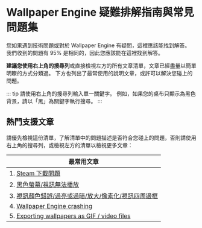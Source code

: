 # Wallpaper Engine 疑難排解指南與常見問題集
您如果遇到技術問題或對於 Wallpaper Engine 有疑問，這裡應該能找到解答。 我們收到的問題有 95% 是相同的，因此您應該能在這裡找到解答。

**建議您使用右上角的搜尋列**或直接檢視左方的所有文章清單，文章已經盡量以簡單明瞭的方式分類過。 下方也列出了最常使用的說明文章，或許可以解決您碰上的問題。

::: tip
請使用右上角的搜尋列輸入單一關鍵字。 例如，如果您的桌布只顯示為黑色背景，請以「黑」為關鍵字執行搜尋。
:::

## 熱門支援文章

請優先檢視這份清單，了解清單中的問題描述是否符合您碰上的問題，否則請使用右上角的搜尋列，或檢視左方的清單以檢視更多文章：

| **最常用文章**                                                                 |
| ------------------------------------------------------------------------- |
| 1. [Steam 下載問題](steam/download.html)                                      |
| 2. [黑色螢幕/視訊無法播放](noshow/notplaying.html)                                  |
| 3. [視訊顏色錯誤/過亮或過暗/放大/像素化/視訊四周邊框](videos/artifacts.html)                    |
| 4. [Wallpaper Engine crashing](crash/application.html)                    |
| 5. [Exporting wallpapers as GIF / video files](functionality/export.html) |